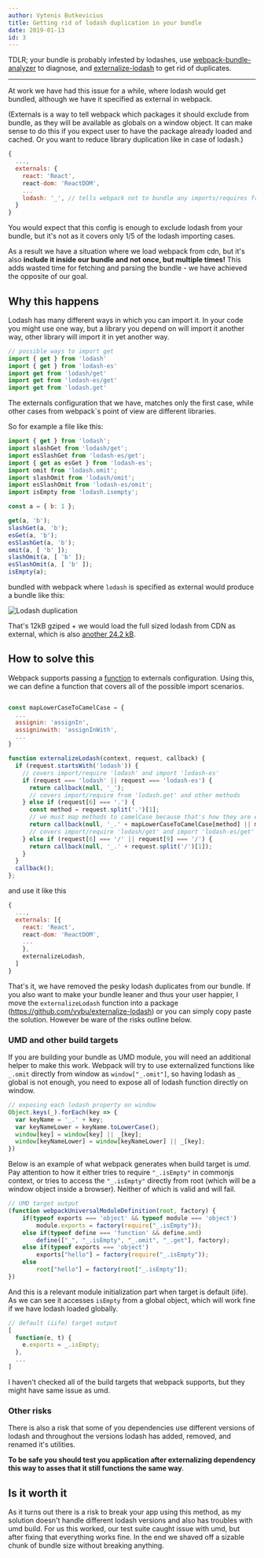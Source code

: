 ```yaml
---
author: Vytenis Butkevicius
title: Getting rid of lodash duplication in your bundle
date: 2019-01-13
id: 3
---
```


TDLR; your bundle is probably infested by lodashes, use [webpack-bundle-analyzer](https://www.npmjs.com/package/webpack-bundle-analyzer) to diagnose, and [externalize-lodash](https://github.com/vybu/externalize-lodash) to get rid of duplicates.

___________________

At work we have had this issue for a while, where lodash would get bundled, although we
have it specified as external in webpack.

(Externals is a way to tell webpack which packages it should exclude from bundle, as they will be available as globals on a window object. It can make sense to do this if you expect user to have the package already loaded and cached. Or you want to reduce library duplication like in case of lodash.)

```js
{
  ...,
  externals: {
    react: 'React',
    react-dom: 'ReactDOM',
    ...
    lodash: '_', // tells webpack not to bundle any imports/requires from 'lodash'
  }
}

```

You would expect that this config is enough to exclude lodash from your bundle, but it's not as it covers only 1/5 of the lodash importing cases.

As a result we have a situation where we load webpack from cdn, but it's also **include it inside our bundle and not once, but multiple times!** This adds wasted time for fetching and parsing the bundle - we have achieved the opposite of our goal.

## Why this happens

Lodash has many different ways in which you can import it. In your code you might use one way, but a library you depend on will import it another way, other library will import it in yet another way.

```js
// possible ways to import get
import { get } from 'lodash'
import { get } from 'lodash-es'
import get from 'lodash/get'
import get from 'lodash-es/get'
import get from 'lodash.get'
```

The externals configuration that we have, matches only the first case, while other cases from webpack`s point of view are different libraries.

So for example a file like this:
```js
import { get } from 'lodash';
import slashGet from 'lodash/get';
import esSlashGet from 'lodash-es/get';
import { get as esGet } from 'lodash-es';
import omit from 'lodash.omit';
import slashOmit from 'lodash/omit';
import esSlashOmit from 'lodash-es/omit';
import isEmpty from 'lodash.isempty';

const a = { b: 1 };

get(a, 'b');
slashGet(a, 'b');
esGet(a, 'b');
esSlashGet(a, 'b');
omit(a, [ 'b' ]);
slashOmit(a, [ 'b' ]);
esSlashOmit(a, [ 'b' ]);
isEmpty(a);
```

bundled with webpack where `lodash` is specified as external would produce a bundle like this:

![Lodash duplication](/images/lodash-bloat.jpg)

That's 12kB gziped + we would load the full sized lodash from CDN as external, which is also [another 24.2 kB](https://bundlephobia.com/result?p=lodash@4.17.11).

## How to solve this

Webpack supports passing a [function](https://webpack.js.org/configuration/externals/#function) to externals configuration. Using this, we can define a function that covers all of the possible import scenarios.

```js

const mapLowerCaseToCamelCase = {
  ...
  assignin: 'assignIn',
  assigninwith: 'assignInWith',
  ...
}

function externalizeLodash(context, request, callback) {
  if (request.startsWith('lodash')) {
    // covers import/require 'lodash' and import 'lodash-es'
    if (request === 'lodash' || request === 'lodash-es') {
      return callback(null, '_');
      // covers import/require from 'lodash.get' and other methods
    } else if (request[6] === '.') {
      const method = request.split('.')[1];
      // we must map methods to camelCase because that's how they are exposed on lodash object, when loaded externally
      return callback(null, '_.' + mapLowerCaseToCamelCase[method] || method);
      // covers import/require 'lodash/get' and import 'lodash-es/get'
    } else if (request[6] === '/' || request[9] === '/') {
      return callback(null, '_.' + request.split('/')[1]);
    }
  }
  callback();
};


```

and use it like this

```js
{
  ...,
  externals: [{
    react: 'React',
    react-dom: 'ReactDOM',
    ...
    },
    externalizeLodash,
  ]
}

```
That's it, we have removed the pesky lodash duplicates from our bundle. If you also want to make your bundle leaner and thus your user happier, I move the `externalizeLodash` function into a package (https://github.com/vybu/externalize-lodash) or you can simply copy paste the solution. However be ware of the risks outline below.

### UMD and other build targets

If you are building your bundle as UMD module, you will need an additional helper to make this work. Webpack will try to use externalized functions like `_.omit` directly from window as `window["_.omit"]`, so having lodash as `_` global is not enough, you need to expose all of lodash function directly on window.

```js
// exposing each lodash property on window 
Object.keys(_).forEach(key => {
  var keyName = '_.' + key;
  var keyNameLower = keyName.toLowerCase();
  window[key] = window[key] || _[key];
  window[keyNameLower] = window[keyNameLower] || _[key];
})
```

Below is an example of what webpack generates when build target is *umd*.
Pay attention to how it either tries to require `"_.isEmpty"` in commonjs context, or tries to access the
`"_.isEmpty"` directly from root (which will be a window object inside a browser). Neither of which is valid and will fail.

```js
// UMD target output
(function webpackUniversalModuleDefinition(root, factory) {
	if(typeof exports === 'object' && typeof module === 'object')
		module.exports = factory(require("_.isEmpty"));
	else if(typeof define === 'function' && define.amd)
		define(["_", "_.isEmpty", "_.omit", "_.get"], factory);
	else if(typeof exports === 'object')
		exports["hello"] = factory(require("_.isEmpty"));
	else
		root["hello"] = factory(root["_.isEmpty"]);
})
```

And this is a relevant module initialization part when target is default (iife). 
As we can see it accesses `isEmpty` from a global object, which will work fine if we have lodash
loaded globally.

```js
// default (iife) target output
[
  function(e, t) {
    e.exports = _.isEmpty;
  },
  ...
]
```

I haven't checked all of the build targets that webpack supports, but they might have same issue as umd.

### Other risks

There is also a risk that some of you dependencies use different versions of lodash and throughout the versions lodash has added, removed, and renamed it's utilities.

**To be safe you should test you application after externalizing dependency this way to asses that it still functions the same way**.

## Is it worth it

As it turns out there is a risk to break your app using this method, as my solution doesn't handle different lodash versions and also has troubles with umd build. For us this worked, our test suite caught issue with umd, but after fixing that everything works fine. In the end we shaved off a sizable chunk of bundle size without breaking anything.
